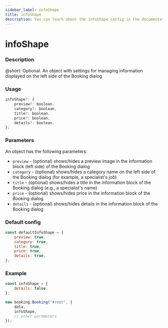 ```yaml
---
sidebar_label: infoShape
title: infoShape
description: You can learn about the infoShape config in the documentation of the DHTMLX JavaScript Booking library. Browse developer guides and API reference, try out code examples and live demos, and download a free 30-day evaluation version of DHTMLX Booking.
---
```


# infoShape

### Description

@short: Optional. An object with settings for managing information displayed on the left side of the Booking dialog


### Usage

~~~jsx {}
infoShape?: {
	preview?: boolean,
	category?: boolean,
	title?: boolean,
	price?: boolean,
	details?: boolean,
};
~~~

### Parameters

An object has the following parameters:

- `preview` - (optional) shows/hides a preview image in the information block (left side) of the Booking dialog
- `category` - (optional) shows/hides a category name on the left side of the Booking dialog (for example, a specialist's job)
- `title` - (optional) shows/hides a title in the information block of the Booking dialog (e.g., a specialist's name)
- `price` - (optional) shows/hides price in the information block of the Booking dialog
- `details` - (optional) shows/hides details in the information block of the Booking dialog

### Default config

~~~jsx {}
const defaultInfoShape = {
	preview: true,
	category: true,
	title: true,
	price: true,
	details: true,
};
~~~

### Example

~~~jsx {1-7,11}
const infoShape = {
	details: false,
};

new booking.Booking("#root", {
	data,
	infoShape,
	// other parameters
});
~~~


